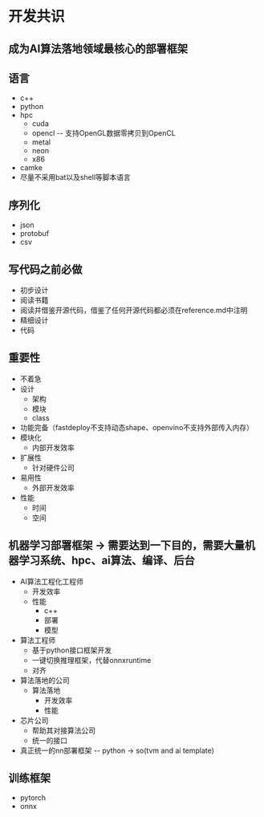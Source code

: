 # 开发共识

## 成为AI算法落地领域最核心的部署框架

## 语言
+ c++
+ python
+ hpc
  + cuda
  + opencl -- 支持OpenGL数据零拷贝到OpenCL
  + metal
  + neon
  + x86
+ camke
+ 尽量不采用bat以及shell等脚本语言

## 序列化
+ json
+ protobuf
+ csv

## 写代码之前必做
+ 初步设计
+ 阅读书籍
+ 阅读并借鉴开源代码，借鉴了任何开源代码都必须在reference.md中注明
+ 精细设计
+ 代码

## 重要性
+ 不着急
+ 设计
  + 架构
  + 模块
  + class
+ 功能完备（fastdeploy不支持动态shape、openvino不支持外部传入内存）
+ 模块化
  + 内部开发效率
+ 扩展性
  + 针对硬件公司
+ 易用性
  + 外部开发效率
+ 性能
  + 时间
  + 空间

## 机器学习部署框架 -> 需要达到一下目的，需要大量机器学习系统、hpc、ai算法、编译、后台
+ AI算法工程化工程师
  + 开发效率
  + 性能
    + c++
    + 部署
    + 模型
+ 算法工程师
  + 基于python接口框架开发
  + 一键切换推理框架，代替onnxruntime
  + 对齐
+ 算法落地的公司
  + 算法落地
    + 开发效率
    + 性能
+ 芯片公司
  + 帮助其对接算法公司
  + 统一的接口
+ 真正统一的nn部署框架 -- python -> so(tvm and ai template)

## 训练框架
+ pytorch
+ onnx



